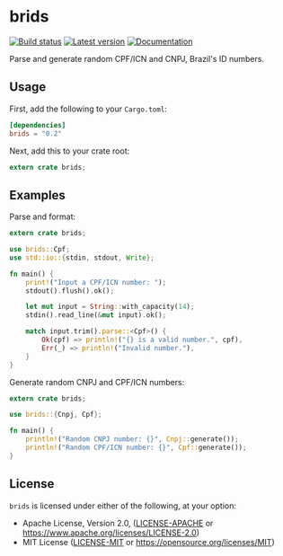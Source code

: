 # brids

[![Build status]][travis-ci.org] [![Latest version]][crates.io] [![Documentation]][docs.rs]

[Build Status]: https://api.travis-ci.org/ricvelozo/brids-rs.svg?branch=master
[travis-ci.org]: https://travis-ci.org/ricvelozo/brids-rs
[Latest Version]: https://img.shields.io/crates/v/brids.svg
[crates.io]: https://crates.io/crates/brids
[Documentation]: https://docs.rs/brids/badge.svg
[docs.rs]: https://docs.rs/brids

Parse and generate random CPF/ICN and CNPJ, Brazil's ID numbers.

## Usage

First, add the following to your `Cargo.toml`:

```toml
[dependencies]
brids = "0.2"
```

Next, add this to your crate root:

```rust
extern crate brids;
```

## Examples

Parse and format:

```rust
extern crate brids;

use brids::Cpf;
use std::io::{stdin, stdout, Write};

fn main() {
    print!("Input a CPF/ICN number: ");
    stdout().flush().ok();

    let mut input = String::with_capacity(14);
    stdin().read_line(&mut input).ok();

    match input.trim().parse::<Cpf>() {
        Ok(cpf) => println!("{} is a valid number.", cpf),
        Err(_) => println!("Invalid number."),
    }
}
```

Generate random CNPJ and CPF/ICN numbers:

```rust
extern crate brids;

use brids::{Cnpj, Cpf};

fn main() {
    println!("Random CNPJ number: {}", Cnpj::generate());
    println!("Random CPF/ICN number: {}", Cpf::generate());
}
```

## License

`brids` is licensed under either of the following, at your option:

*   Apache License, Version 2.0, ([LICENSE-APACHE](LICENSE-APACHE) or
    https://www.apache.org/licenses/LICENSE-2.0)
*   MIT License ([LICENSE-MIT](LICENSE-MIT) or
    https://opensource.org/licenses/MIT)

